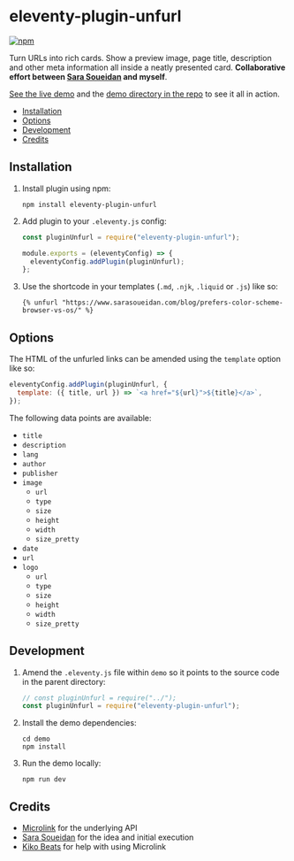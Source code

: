 # eleventy-plugin-unfurl

[![npm](https://img.shields.io/npm/v/eleventy-plugin-unfurl)](https://www.npmjs.com/package/eleventy-plugin-unfurl)

Turn URLs into rich cards. Show a preview image, page title, description and other meta information all inside a neatly presented card. **Collaborative effort between [Sara Soueidan](https://www.sarasoueidan.com) and myself**.

[See the live demo](https://eleventy-plugin-unfurl.netlify.app) and the [demo directory in the repo](https://github.com/daviddarnes/eleventy-plugin-unfurl/tree/main/demo) to see it all in action.

- [Installation](#installation)
- [Options](#options)
- [Development](#development)
- [Credits](#credits)

## Installation

1. Install plugin using npm:

   ```
   npm install eleventy-plugin-unfurl
   ```

2. Add plugin to your `.eleventy.js` config:

   ```js
   const pluginUnfurl = require("eleventy-plugin-unfurl");

   module.exports = (eleventyConfig) => {
     eleventyConfig.addPlugin(pluginUnfurl);
   };
   ```

3. Use the shortcode in your templates (`.md`, `.njk`, `.liquid` or `.js`) like so:

   ```njk
   {% unfurl "https://www.sarasoueidan.com/blog/prefers-color-scheme-browser-vs-os/" %}
   ```

## Options

The HTML of the unfurled links can be amended using the `template` option like so:

```js
eleventyConfig.addPlugin(pluginUnfurl, {
  template: ({ title, url }) => `<a href="${url}">${title}</a>`,
});
```

The following data points are available:

- `title`
- `description`
- `lang`
- `author`
- `publisher`
- `image`
  - `url`
  - `type`
  - `size`
  - `height`
  - `width`
  - `size_pretty`
- `date`
- `url`
- `logo`
  - `url`
  - `type`
  - `size`
  - `height`
  - `width`
  - `size_pretty`

## Development

1. Amend the `.eleventy.js` file within `demo` so it points to the source code in the parent directory:

   ```js
   // const pluginUnfurl = require("../");
   const pluginUnfurl = require("eleventy-plugin-unfurl");
   ```

2. Install the demo dependencies:

   ```text
   cd demo
   npm install
   ```

3. Run the demo locally:
   ```text
   npm run dev
   ```

## Credits

- [Microlink](https://microlink.io) for the underlying API
- [Sara Soueidan](https://www.sarasoueidan.com) for the idea and initial execution
- [Kiko Beats](https://kikobeats.com) for help with using Microlink
